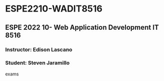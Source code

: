 # ESPE2210-WADIT8516
## ESPE 2022 10- Web Application Development  IT 8516
### Instructor: Edison Lascano
### Student: Steven Jaramillo
exams
